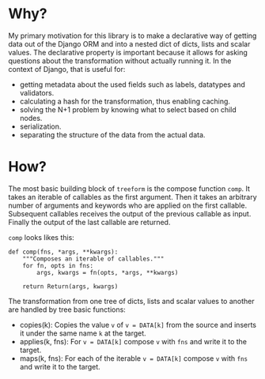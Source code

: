# Why?

My primary motivation for this library is to make a declarative way of getting data out of the Django ORM and into a nested dict of dicts, lists and scalar values. The declarative property is important because it allows for asking questions about the transformation without actually running it. In the context of Django, that is useful for:

- getting metadata about the used fields such as labels, datatypes and validators.
- calculating a hash for the transformation, thus enabling caching.
- solving the N+1 problem by knowing what to select based on child nodes.
- serialization.
- separating the structure of the data from the actual data.

# How?

The most basic building block of `treeform` is the compose function `comp`. It takes an iterable of callables as the first argument. Then it takes an arbitrary number of arguments and keywords who are applied on the first callable. Subsequent callables receives the output of the previous callable as input. Finally the output of the last callable are returned.

`comp` looks likes this:

    def comp(fns, *args, **kwargs):
        """Composes an iterable of callables."""
        for fn, opts in fns:
            args, kwargs = fn(opts, *args, **kwargs)

        return Return(args, kwargs)

The transformation from one tree of dicts, lists and scalar values to another are handled by tree basic functions:

- copies(k): Copies the value `v` of `v = DATA[k]` from the source and inserts it under the same name `k` at the target.
- applies(k, fns): For `v = DATA[k]` compose `v` with `fns` and write it to the target.
- maps(k, fns): For each of the iterable `v = DATA[k]` compose `v` with `fns` and write it to the target.
